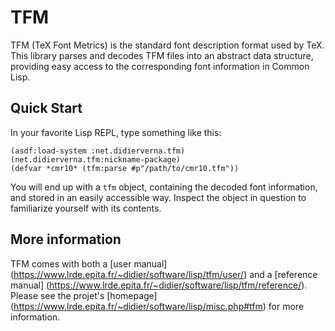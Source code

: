 # TFM
TFM (TeX Font Metrics) is the standard font description format used by TeX.
This library parses and decodes TFM files into an abstract data structure,
providing easy access to the corresponding font information in Common Lisp.

## Quick Start
In your favorite Lisp REPL, type something like this:
```
(asdf:load-system :net.didierverna.tfm)
(net.didierverna.tfm:nickname-package)
(defvar *cmr10* (tfm:parse #p"/path/to/cmr10.tfm"))
```
You will end up with a `tfm` object, containing the decoded font information,
and stored in an easily accessible way. Inspect the object in question to
familiarize yourself with its contents.

## More information
TFM comes with both a [user manual]
(https://www.lrde.epita.fr/~didier/software/lisp/tfm/user/)
and a [reference manual]
(https://www.lrde.epita.fr/~didier/software/lisp/tfm/reference/).
Please see the projet's [homepage]
(https://www.lrde.epita.fr/~didier/software/lisp/misc.php#tfm)
for more information.
